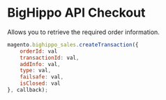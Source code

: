 # BigHippo API Checkout

Allows you to retrieve the required order information.

```js
magento.bighippo_sales.createTransaction({
	orderId: val
	transactionId: val,
	addInfo: val,
	type: val,
	failsafe: val,
	isClosed: val
}, callback);
```
